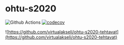 # ohtu-s2020
![Github Actions](https://github.com/virtualakseli/ohtu-2020-viikko1/workflows/Java%20CI%20with%20Gradle/badge.svg)
[![codecov](https://codecov.io/gh/VirtualAkseli/ohtu-2020-viikko1/branch/main/graph/badge.svg?token=IVWC8H3MFB)](undefined)

![https://github.com/virtualakseli/ohtu-s2020-tehtavat](https://github.com/virtualakseli/ohtu-s2020-tehtavat)
